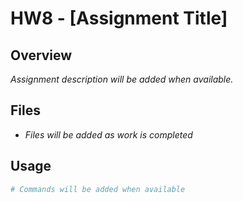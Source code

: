 # HW8 - [Assignment Title]

## Overview
*Assignment description will be added when available.*

## Files
- *Files will be added as work is completed*

## Usage
```bash
# Commands will be added when available
```